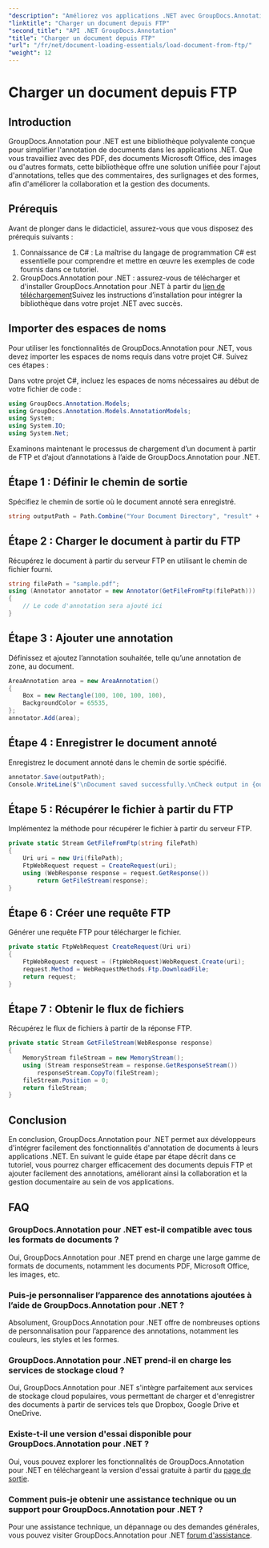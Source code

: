```yaml
---
"description": "Améliorez vos applications .NET avec GroupDocs.Annotation pour une annotation fluide de vos documents. Tutoriel pas à pas inclus."
"linktitle": "Charger un document depuis FTP"
"second_title": "API .NET GroupDocs.Annotation"
"title": "Charger un document depuis FTP"
"url": "/fr/net/document-loading-essentials/load-document-from-ftp/"
"weight": 12
---
```


# Charger un document depuis FTP

## Introduction
GroupDocs.Annotation pour .NET est une bibliothèque polyvalente conçue pour simplifier l'annotation de documents dans les applications .NET. Que vous travailliez avec des PDF, des documents Microsoft Office, des images ou d'autres formats, cette bibliothèque offre une solution unifiée pour l'ajout d'annotations, telles que des commentaires, des surlignages et des formes, afin d'améliorer la collaboration et la gestion des documents.
## Prérequis
Avant de plonger dans le didacticiel, assurez-vous que vous disposez des prérequis suivants :
1. Connaissance de C# : La maîtrise du langage de programmation C# est essentielle pour comprendre et mettre en œuvre les exemples de code fournis dans ce tutoriel.
2. GroupDocs.Annotation pour .NET : assurez-vous de télécharger et d'installer GroupDocs.Annotation pour .NET à partir du [lien de téléchargement](https://releases.groupdocs.com/annotation/net/)Suivez les instructions d’installation pour intégrer la bibliothèque dans votre projet .NET avec succès.
## Importer des espaces de noms
Pour utiliser les fonctionnalités de GroupDocs.Annotation pour .NET, vous devez importer les espaces de noms requis dans votre projet C#. Suivez ces étapes :

Dans votre projet C#, incluez les espaces de noms nécessaires au début de votre fichier de code :
```csharp
using GroupDocs.Annotation.Models;
using GroupDocs.Annotation.Models.AnnotationModels;
using System;
using System.IO;
using System.Net;
```

Examinons maintenant le processus de chargement d’un document à partir de FTP et d’ajout d’annotations à l’aide de GroupDocs.Annotation pour .NET.
## Étape 1 : Définir le chemin de sortie
Spécifiez le chemin de sortie où le document annoté sera enregistré.
```csharp
string outputPath = Path.Combine("Your Document Directory", "result" + Path.GetExtension("input.pdf"));
```
## Étape 2 : Charger le document à partir du FTP
Récupérez le document à partir du serveur FTP en utilisant le chemin de fichier fourni.
```csharp
string filePath = "sample.pdf";
using (Annotator annotator = new Annotator(GetFileFromFtp(filePath)))
{
    // Le code d'annotation sera ajouté ici
}
```
## Étape 3 : Ajouter une annotation
Définissez et ajoutez l’annotation souhaitée, telle qu’une annotation de zone, au document.
```csharp
AreaAnnotation area = new AreaAnnotation()
{
    Box = new Rectangle(100, 100, 100, 100),
    BackgroundColor = 65535,
};
annotator.Add(area);
```
## Étape 4 : Enregistrer le document annoté
Enregistrez le document annoté dans le chemin de sortie spécifié.
```csharp
annotator.Save(outputPath);
Console.WriteLine($"\nDocument saved successfully.\nCheck output in {outputPath}.");
```
## Étape 5 : Récupérer le fichier à partir du FTP
Implémentez la méthode pour récupérer le fichier à partir du serveur FTP.
```csharp
private static Stream GetFileFromFtp(string filePath)
{
    Uri uri = new Uri(filePath);
    FtpWebRequest request = CreateRequest(uri);
    using (WebResponse response = request.GetResponse())
        return GetFileStream(response);
}
```
## Étape 6 : Créer une requête FTP
Générer une requête FTP pour télécharger le fichier.
```csharp
private static FtpWebRequest CreateRequest(Uri uri)
{
    FtpWebRequest request = (FtpWebRequest)WebRequest.Create(uri);
    request.Method = WebRequestMethods.Ftp.DownloadFile;
    return request;
}
```
## Étape 7 : Obtenir le flux de fichiers
Récupérez le flux de fichiers à partir de la réponse FTP.
```csharp
private static Stream GetFileStream(WebResponse response)
{
    MemoryStream fileStream = new MemoryStream();
    using (Stream responseStream = response.GetResponseStream())
        responseStream.CopyTo(fileStream);
    fileStream.Position = 0;
    return fileStream;
}
```
## Conclusion
En conclusion, GroupDocs.Annotation pour .NET permet aux développeurs d'intégrer facilement des fonctionnalités d'annotation de documents à leurs applications .NET. En suivant le guide étape par étape décrit dans ce tutoriel, vous pourrez charger efficacement des documents depuis FTP et ajouter facilement des annotations, améliorant ainsi la collaboration et la gestion documentaire au sein de vos applications.
## FAQ
### GroupDocs.Annotation pour .NET est-il compatible avec tous les formats de documents ?
Oui, GroupDocs.Annotation pour .NET prend en charge une large gamme de formats de documents, notamment les documents PDF, Microsoft Office, les images, etc.
### Puis-je personnaliser l’apparence des annotations ajoutées à l’aide de GroupDocs.Annotation pour .NET ?
Absolument, GroupDocs.Annotation pour .NET offre de nombreuses options de personnalisation pour l’apparence des annotations, notamment les couleurs, les styles et les formes.
### GroupDocs.Annotation pour .NET prend-il en charge les services de stockage cloud ?
Oui, GroupDocs.Annotation pour .NET s'intègre parfaitement aux services de stockage cloud populaires, vous permettant de charger et d'enregistrer des documents à partir de services tels que Dropbox, Google Drive et OneDrive.
### Existe-t-il une version d'essai disponible pour GroupDocs.Annotation pour .NET ?
Oui, vous pouvez explorer les fonctionnalités de GroupDocs.Annotation pour .NET en téléchargeant la version d'essai gratuite à partir du [page de sortie](https://releases.groupdocs.com/).
### Comment puis-je obtenir une assistance technique ou un support pour GroupDocs.Annotation pour .NET ?
Pour une assistance technique, un dépannage ou des demandes générales, vous pouvez visiter GroupDocs.Annotation pour .NET [forum d'assistance](https://forum.groupdocs.com/c/annotation/10).